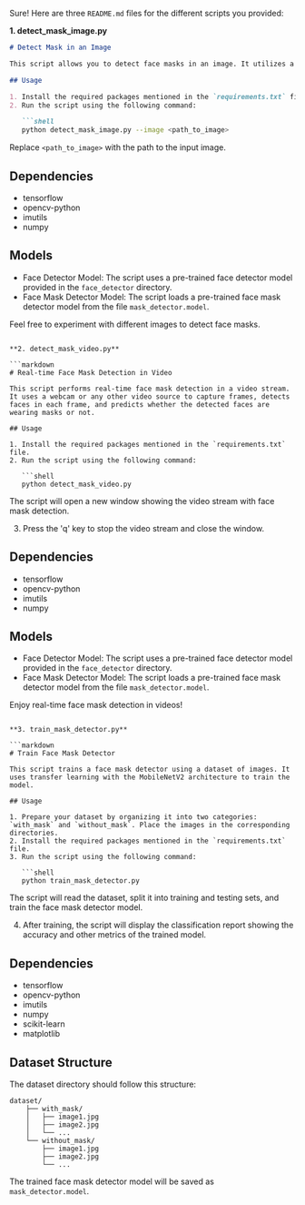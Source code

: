 Sure! Here are three `README.md` files for the different scripts you provided:

**1. detect_mask_image.py**

```markdown
# Detect Mask in an Image

This script allows you to detect face masks in an image. It utilizes a pre-trained deep learning model to detect faces and another model to classify whether the detected faces are wearing masks or not.

## Usage

1. Install the required packages mentioned in the `requirements.txt` file.
2. Run the script using the following command:

   ```shell
   python detect_mask_image.py --image <path_to_image>
   ```

   Replace `<path_to_image>` with the path to the input image.

## Dependencies

- tensorflow
- opencv-python
- imutils
- numpy

## Models

- Face Detector Model: The script uses a pre-trained face detector model provided in the `face_detector` directory.
- Face Mask Detector Model: The script loads a pre-trained face mask detector model from the file `mask_detector.model`.

Feel free to experiment with different images to detect face masks.
```

**2. detect_mask_video.py**

```markdown
# Real-time Face Mask Detection in Video

This script performs real-time face mask detection in a video stream. It uses a webcam or any other video source to capture frames, detects faces in each frame, and predicts whether the detected faces are wearing masks or not.

## Usage

1. Install the required packages mentioned in the `requirements.txt` file.
2. Run the script using the following command:

   ```shell
   python detect_mask_video.py
   ```

   The script will open a new window showing the video stream with face mask detection.

3. Press the 'q' key to stop the video stream and close the window.

## Dependencies

- tensorflow
- opencv-python
- imutils
- numpy

## Models

- Face Detector Model: The script uses a pre-trained face detector model provided in the `face_detector` directory.
- Face Mask Detector Model: The script loads a pre-trained face mask detector model from the file `mask_detector.model`.

Enjoy real-time face mask detection in videos!
```

**3. train_mask_detector.py**

```markdown
# Train Face Mask Detector

This script trains a face mask detector using a dataset of images. It uses transfer learning with the MobileNetV2 architecture to train the model.

## Usage

1. Prepare your dataset by organizing it into two categories: `with_mask` and `without_mask`. Place the images in the corresponding directories.
2. Install the required packages mentioned in the `requirements.txt` file.
3. Run the script using the following command:

   ```shell
   python train_mask_detector.py
   ```

   The script will read the dataset, split it into training and testing sets, and train the face mask detector model.

4. After training, the script will display the classification report showing the accuracy and other metrics of the trained model.

## Dependencies

- tensorflow
- opencv-python
- imutils
- numpy
- scikit-learn
- matplotlib

## Dataset Structure

The dataset directory should follow this structure:

```
dataset/
    ├── with_mask/
    │   ├── image1.jpg
    │   ├── image2.jpg
    │   └── ...
    └── without_mask/
        ├── image1.jpg
        ├── image2.jpg
        └── ...
```

The trained face mask detector model will be saved as `mask_detector.model`.
